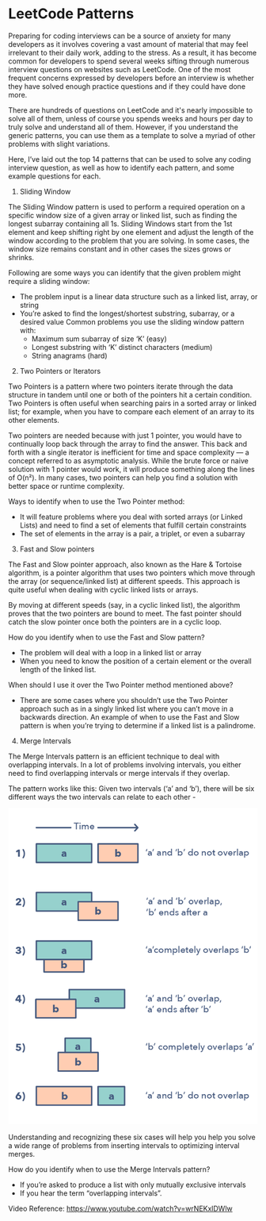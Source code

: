 # LeetCode Patterns

Preparing for coding interviews can be a source of anxiety for many developers as it involves covering a vast amount of material that may feel irrelevant to their daily work, adding to the stress. As a result, it has become common for developers to spend several weeks sifting through numerous interview questions on websites such as LeetCode. One of the most frequent concerns expressed by developers before an interview is whether they have solved enough practice questions and if they could have done more.

There are hundreds of questions on LeetCode and it's nearly impossible to solve all of them, unless of course you spends weeks and hours per day to truly solve and understand all of them. However, if you understand the generic patterns, you can use them as a template to solve a myriad of other problems with slight variations.

Here, I’ve laid out the top 14 patterns that can be used to solve any coding interview question, as well as how to identify each pattern, and some example questions for each.

1. Sliding Window

The Sliding Window pattern is used to perform a required operation on a specific window size of a given array or linked list, such as finding the longest subarray containing all 1s. Sliding Windows start from the 1st element and keep shifting right by one element and adjust the length of the window according to the problem that you are solving. In some cases, the window size remains constant and in other cases the sizes grows or shrinks.

Following are some ways you can identify that the given problem might require a sliding window:

- The problem input is a linear data structure such as a linked list, array, or string
- You’re asked to find the longest/shortest substring, subarray, or a desired value
  Common problems you use the sliding window pattern with:
  - Maximum sum subarray of size ‘K’ (easy)
  - Longest substring with ‘K’ distinct characters (medium)
  - String anagrams (hard)

2. Two Pointers or Iterators

Two Pointers is a pattern where two pointers iterate through the data structure in tandem until one or both of the pointers hit a certain condition. Two Pointers is often useful when searching pairs in a sorted array or linked list; for example, when you have to compare each element of an array to its other elements.

Two pointers are needed because with just 1 pointer, you would have to continually loop back through the array to find the answer. This back and forth with a single iterator is inefficient for time and space complexity — a concept referred to as asymptotic analysis. While the brute force or naive solution with 1 pointer would work, it will produce something along the lines of O(n²). In many cases, two pointers can help you find a solution with better space or runtime complexity.

Ways to identify when to use the Two Pointer method:

- It will feature problems where you deal with sorted arrays (or Linked Lists) and need to find a set of elements that fulfill certain constraints
- The set of elements in the array is a pair, a triplet, or even a subarray

3. Fast and Slow pointers

The Fast and Slow pointer approach, also known as the Hare & Tortoise algorithm, is a pointer algorithm that uses two pointers which move through the array (or sequence/linked list) at different speeds. This approach is quite useful when dealing with cyclic linked lists or arrays.

By moving at different speeds (say, in a cyclic linked list), the algorithm proves that the two pointers are bound to meet. The fast pointer should catch the slow pointer once both the pointers are in a cyclic loop.

How do you identify when to use the Fast and Slow pattern?

- The problem will deal with a loop in a linked list or array
- When you need to know the position of a certain element or the overall length of the linked list.

When should I use it over the Two Pointer method mentioned above?

- There are some cases where you shouldn’t use the Two Pointer approach such as in a singly linked list where you can’t move in a backwards direction. An example of when to use the Fast and Slow pattern is when you’re trying to determine if a linked list is a palindrome.

4. Merge Intervals

The Merge Intervals pattern is an efficient technique to deal with overlapping intervals. In a lot of problems involving intervals, you either need to find overlapping intervals or merge intervals if they overlap.

The pattern works like this: Given two intervals (‘a’ and ‘b’), there will be six different ways the two intervals can relate to each other -

![Merge Intervals](/imgs/mergeIntervals.png)

Understanding and recognizing these six cases will help you help you solve a wide range of problems from inserting intervals to optimizing interval merges.

How do you identify when to use the Merge Intervals pattern?

- If you’re asked to produce a list with only mutually exclusive intervals
- If you hear the term “overlapping intervals”.

Video Reference: https://www.youtube.com/watch?v=wrNEKxlDWlw
